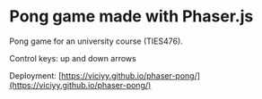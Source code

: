 # Pong game made with Phaser.js

Pong game for an university course (TIES476).

Control keys: up and down arrows

Deployment: [https://viciyy.github.io/phaser-pong/](https://viciyy.github.io/phaser-pong/)
